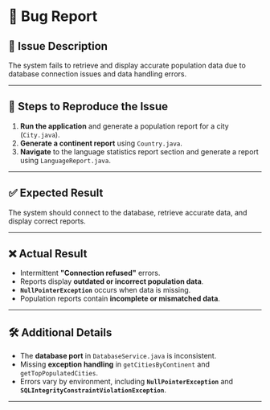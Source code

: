 # 🐞 Bug Report

## 📝 Issue Description
The system fails to retrieve and display accurate population data due to database connection issues and data handling errors.

---

## 🔄 Steps to Reproduce the Issue
1. **Run the application** and generate a population report for a city (`City.java`).
2. **Generate a continent report** using `Country.java`.
3. **Navigate** to the language statistics report section and generate a report using `LanguageReport.java`.

---

## ✅ Expected Result
The system should connect to the database, retrieve accurate data, and display correct reports.

---

## ❌ Actual Result
- Intermittent **"Connection refused"** errors.
- Reports display **outdated or incorrect population data**.
- **`NullPointerException`** occurs when data is missing.
- Population reports contain **incomplete or mismatched data**.

---

## 🛠️ Additional Details
- The **database port** in `DatabaseService.java` is inconsistent.
- Missing **exception handling** in `getCitiesByContinent` and `getTopPopulatedCities`.
- Errors vary by environment, including **`NullPointerException`** and **`SQLIntegrityConstraintViolationException`**.

---